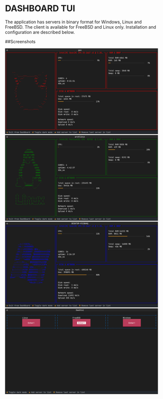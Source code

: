 # DASHBOARD TUI
The application has servers in binary format for Windows, Linux and FreeBSD. The client is available for FreeBSD and Linux only. Installation and configuration are described below.

##Screenshots

![FreeBSD][1]
![Linux][2]
![Windows][3]
![Menu][4]

[1]: https://github.com/AltairGeo/info-dashboard/blob/main/screenshots/freebsd.png "FreeBSD"
[2]: https://github.com/AltairGeo/info-dashboard/blob/main/screenshots/linux.png "Linux"
[4]: https://github.com/AltairGeo/info-dashboard/blob/main/screenshots/menu.png "Menu"
[3]: https://github.com/AltairGeo/info-dashboard/blob/main/screenshots/windows.png "Windows"
